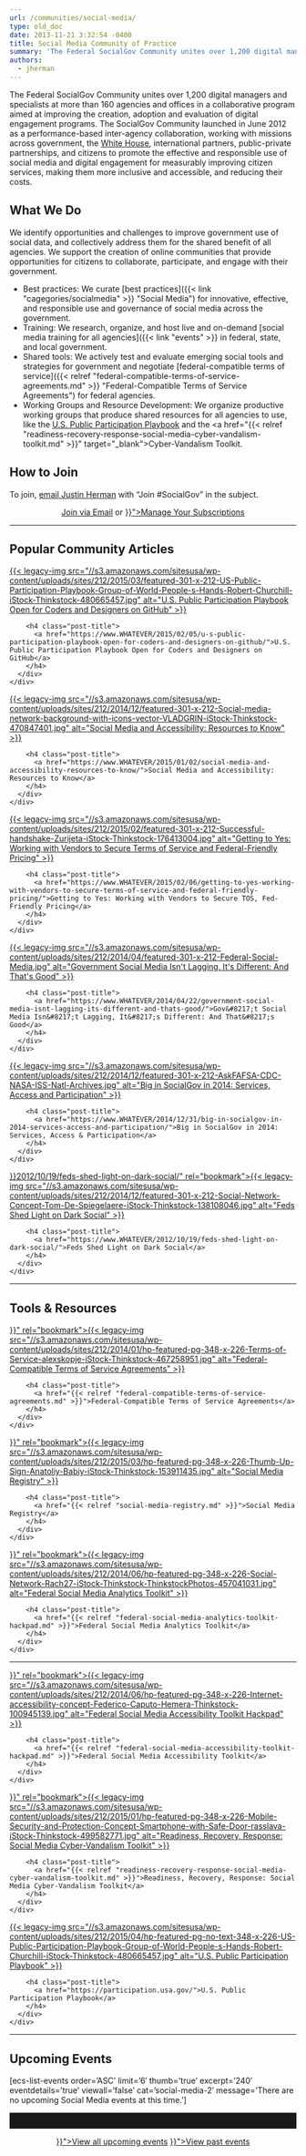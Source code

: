 ```yaml
---
url: /communities/social-media/
type: old_doc
date: 2013-11-21 3:32:54 -0400
title: Social Media Community of Practice
summary: 'The Federal SocialGov Community unites over 1,200 digital managers and specialists at more than 160 agencies and offices in a collaborative program aimed at improving the creation, adoption and evaluation of digital engagement programs. The SocialGov Community launched in June 2012 as a performance-based inter-agency collaboration, working with missions across government, the White House, international partners,'
authors:
  - jherman
---
```


The Federal SocialGov Community unites over 1,200 digital managers and specialists at more than 160 agencies and offices in a collaborative program aimed at improving the creation, adoption and evaluation of digital engagement programs. The SocialGov Community launched in June 2012 as a performance-based inter-agency collaboration, working with missions across government, the [White House](http://www.whitehouse.gov/), international partners, public-private partnerships, and citizens to promote the effective and responsible use of social media and digital engagement for measurably improving citizen services, making them more inclusive and accessible, and reducing their costs.

## What We Do

We identify opportunities and challenges to improve government use of social data, and collectively address them for the shared benefit of all agencies. We support the creation of online communities that provide opportunities for citizens to collaborate, participate, and engage with their government.

  * Best practices: We curate [best practices]({{< link "cagegories/socialmedia" >}} "Social Media") for innovative, effective, and responsible use and governance of social media across the government.
  * Training: We research, organize, and host live and on-demand [social media training for all agencies]({{< link "events" >}} in federal, state, and local government.
  * Shared tools: We actively test and evaluate emerging social tools and strategies for government and negotiate [federal-compatible terms of service]({{< relref "federal-compatible-terms-of-service-agreements.md" >}} "Federal-Compatible Terms of Service Agreements") for federal agencies.
  * Working Groups and Resource Development: We organize productive working groups that produce shared resources for all agencies to use, like the <a href="https://www.whitehouse.gov/blog/2015/02/03/announcing-us-public-participation-playbook" target="_blank">U.S. Public Participation Playbook</a> and the <a href="{{< relref "readiness-recovery-response-social-media-cyber-vandalism-toolkit.md" >}}" target="_blank">Cyber-Vandalism Toolkit</a>.

## How to Join

To join, [email Justin Herman](mailto:justin.herman@gsa.gov?subject=Join%20%23SocialGov) with “Join #SocialGov” in the subject.

<div style="text-align: center">
  <a class="button" href="mailto:justin.herman@gsa.gov?subject=Join #SocialGov">Join via Email</a> or <a class="button" href="{{< relref "manage-your-listserv-subscription.md" >}}">Manage Your Subscriptions</a>
</div>

<hr style="color: white;border-style: none" />

## Popular Community Articles

<div class="one-third first">
  <div id="featured-page-20" class="widget widget-2 featuredpage">
    <div class="widget-wrap">
      <div class="post clearfix">
        <div class="featpage-image">
          <a title="Permanent Link to U.S. Public Participation Playbook Open for Coders and Designers on GitHub" href="https://www.WHATEVER/2015/02/05/u-s-public-participation-playbook-open-for-coders-and-designers-on-github/" rel="bookmark">{{< legacy-img src="//s3.amazonaws.com/sitesusa/wp-content/uploads/sites/212/2015/03/featured-301-x-212-US-Public-Participation-Playbook-Group-of-World-People-s-Hands-Robert-Churchill-iStock-Thinkstock-480665457.jpg" alt="U.S. Public Participation Playbook Open for Coders and Designers on GitHub" >}}</a>
        </div>
        
        <h4 class="post-title">
          <a href="https://www.WHATEVER/2015/02/05/u-s-public-participation-playbook-open-for-coders-and-designers-on-github/">U.S. Public Participation Playbook Open for Coders and Designers on GitHub</a>
        </h4>
      </div>
    </div>
  </div>
</div>

<div class="one-third">
  <div id="featured-page-19" class="widget widget-3 featuredpage">
    <div class="widget-wrap">
      <div class="post clearfix">
        <div class="featpage-image">
          <a title="Permanent Link to Social Media and Accessibility: Resources to Know" href="https://www.WHATEVER/2015/01/02/social-media-and-accessibility-resources-to-know/" rel="bookmark">{{< legacy-img src="//s3.amazonaws.com/sitesusa/wp-content/uploads/sites/212/2014/12/featured-301-x-212-Social-media-network-background-with-icons-vector-VLADGRIN-iStock-Thinkstock-470847401.jpg" alt="Social Media and Accessibility: Resources to Know" >}}</a>
        </div>
        
        <h4 class="post-title">
          <a href="https://www.WHATEVER/2015/01/02/social-media-and-accessibility-resources-to-know/">Social Media and Accessibility: Resources to Know</a>
        </h4>
      </div>
    </div>
  </div>
</div>

<div class="one-third">
  <div id="featured-page-18" class="widget widget-4 featuredpage">
    <div class="widget-wrap">
      <div class="post clearfix">
        <div class="featpage-image">
          <a title="Permanent Link to Getting to Yes: Working with Vendors to Secure Terms of Service and Federal-Friendly Pricing" href="https://www.WHATEVER/2015/02/06/getting-to-yes-working-with-vendors-to-secure-terms-of-service-and-federal-friendly-pricing/" rel="bookmark">{{< legacy-img src="//s3.amazonaws.com/sitesusa/wp-content/uploads/sites/212/2015/02/featured-301-x-212-Successful-handshake-Zurijeta-iStock-Thinkstock-176413004.jpg" alt="Getting to Yes: Working with Vendors to Secure Terms of Service and Federal-Friendly Pricing" >}}</a>
        </div>
        
        <h4 class="post-title">
          <a href="https://www.WHATEVER/2015/02/06/getting-to-yes-working-with-vendors-to-secure-terms-of-service-and-federal-friendly-pricing/">Getting to Yes: Working with Vendors to Secure TOS, Fed-Friendly Pricing</a>
        </h4>
      </div>
    </div>
  </div>
</div>

<div class="one-third first">
  <div id="featured-page-18" class="widget widget-4 featuredpage">
    <div class="widget-wrap">
      <div class="post clearfix">
        <div class="featpage-image">
          <a title="Permanent Link to Government Social Media Isn't Lagging, It's Different: And That's Good" href="https://www.WHATEVER/2014/04/22/government-social-media-isnt-lagging-its-different-and-thats-good/" rel="bookmark">{{< legacy-img src="//s3.amazonaws.com/sitesusa/wp-content/uploads/sites/212/2014/04/featured-301-x-212-Federal-Social-Media.jpg" alt="Government Social Media Isn't Lagging, It's Different: And That's Good" >}}</a>
        </div>
        
        <h4 class="post-title">
          <a href="https://www.WHATEVER/2014/04/22/government-social-media-isnt-lagging-its-different-and-thats-good/">Gov&#8217;t Social Media Isn&#8217;t Lagging, It&#8217;s Different: And That&#8217;s Good</a>
        </h4>
      </div>
    </div>
  </div>
</div>

<div class="one-third">
  <div id="featured-page-18" class="widget widget-4 featuredpage">
    <div class="widget-wrap">
      <div class="post clearfix">
        <div class="featpage-image">
          <a title="Permanent Link to Big in SocialGov in 2014: Services, Access and Participation" href="https://www.WHATEVER/2014/12/31/big-in-socialgov-in-2014-services-access-and-participation/" rel="bookmark">{{< legacy-img src="//s3.amazonaws.com/sitesusa/wp-content/uploads/sites/212/2014/12/featured-301-x-212-AskFAFSA-CDC-NASA-ISS-Natl-Archives.jpg" alt="Big in SocialGov in 2014: Services, Access and Participation" >}}</a>
        </div>
        
        <h4 class="post-title">
          <a href="https://www.WHATEVER/2014/12/31/big-in-socialgov-in-2014-services-access-and-participation/">Big in SocialGov in 2014: Services, Access & Participation</a>
        </h4>
      </div>
    </div>
  </div>
</div>

<div class="one-third">
  <div id="featured-page-18" class="widget widget-4 featuredpage">
    <div class="widget-wrap">
      <div class="post clearfix">
        <div class="featpage-image">
          <a title="Permanent Link to Feds Shed Light on Dark Social" href="{{< relref "www.WHATEVER.md" >}}2012/10/19/feds-shed-light-on-dark-social/" rel="bookmark">{{< legacy-img src="//s3.amazonaws.com/sitesusa/wp-content/uploads/sites/212/2014/12/featured-301-x-212-Social-Network-Concept-Tom-De-Spiegelaere-iStock-Thinkstock-138108046.jpg" alt="Feds Shed Light on Dark Social" >}}</a>
        </div>
        
        <h4 class="post-title">
          <a href="https://www.WHATEVER/2012/10/19/feds-shed-light-on-dark-social/">Feds Shed Light on Dark Social</a>
        </h4>
      </div>
    </div>
  </div>
</div>

<hr style="color: white;border-style: none" />

## Tools & Resources

<div class="one-third first">
  <div id="featured-page-20" class="widget widget-2 featuredpage">
    <div class="widget-wrap">
      <div class="post clearfix">
        <div class="featpage-image">
          <a title="Permanent Link to Federal-Compatible Terms of Service Agreements" href="{{< relref "federal-compatible-terms-of-service-agreements.md" >}}" rel="bookmark">{{< legacy-img src="//s3.amazonaws.com/sitesusa/wp-content/uploads/sites/212/2014/01/hp-featured-pg-348-x-226-Terms-of-Service-alexskopje-iStock-Thinkstock-467258951.jpg" alt="Federal-Compatible Terms of Service Agreements" >}}</a>
        </div>
        
        <h4 class="post-title">
          <a href="{{< relref "federal-compatible-terms-of-service-agreements.md" >}}">Federal-Compatible Terms of Service Agreements</a>
        </h4>
      </div>
    </div>
  </div>
</div>

<div class="one-third">
  <div id="featured-page-18" class="widget widget-4 featuredpage">
    <div class="widget-wrap">
      <div class="post clearfix">
        <div class="featpage-image">
          <a title="Permanent Link to Social Media Registry" href="{{< relref "social-media-registry.md" >}}" rel="bookmark">{{< legacy-img src="//s3.amazonaws.com/sitesusa/wp-content/uploads/sites/212/2015/03/hp-featured-pg-348-x-226-Thumb-Up-Sign-Anatoliy-Babiy-iStock-Thinkstock-153911435.jpg" alt="Social Media Registry" >}}</a>
        </div>
        
        <h4 class="post-title">
          <a href="{{< relref "social-media-registry.md" >}}">Social Media Registry</a>
        </h4>
      </div>
    </div>
  </div>
</div>

<div class="one-third">
  <div id="featured-page-19" class="widget widget-3 featuredpage">
    <div class="widget-wrap">
      <div class="post clearfix">
        <div class="featpage-image">
          <a title="Permanent Link to Federal Social Media Analytics Toolkit" href="{{< relref "federal-social-media-analytics-toolkit-hackpad.md" >}}" rel="bookmark">{{< legacy-img src="//s3.amazonaws.com/sitesusa/wp-content/uploads/sites/212/2014/06/hp-featured-pg-348-x-226-Social-Network-Rach27-iStock-Thinkstock-ThinkstockPhotos-457041031.jpg" alt="Federal Social Media Analytics Toolkit" >}}</a>
        </div>
        
        <h4 class="post-title">
          <a href="{{< relref "federal-social-media-analytics-toolkit-hackpad.md" >}}">Federal Social Media Analytics Toolkit</a>
        </h4>
      </div>
    </div>
  </div>
</div>

<hr style="color: white;border-style: none" />

<div class="one-third first">
  <div id="featured-page-18" class="widget widget-4 featuredpage">
    <div class="widget-wrap">
      <div class="post clearfix">
        <div class="featpage-image">
          <a title="Permanent Link to Federal Social Media Accessibility Toolkit Hackpad" href="{{< relref "federal-social-media-accessibility-toolkit-hackpad.md" >}}" rel="bookmark">{{< legacy-img src="//s3.amazonaws.com/sitesusa/wp-content/uploads/sites/212/2014/06/hp-featured-pg-348-x-226-Internet-accessibility-concept-Federico-Caputo-Hemera-Thinkstock-100945139.jpg" alt="Federal Social Media Accessibility Toolkit Hackpad" >}}</a>
        </div>
        
        <h4 class="post-title">
          <a href="{{< relref "federal-social-media-accessibility-toolkit-hackpad.md" >}}">Federal Social Media Accessibility Toolkit</a>
        </h4>
      </div>
    </div>
  </div>
</div>

<div class="one-third">
  <div id="featured-page-18" class="widget widget-4 featuredpage">
    <div class="widget-wrap">
      <div class="post clearfix">
        <div class="featpage-image">
          <a title="Permanent Link to Readiness, Recovery, Response: Social Media Cyber-Vandalism Toolkit" href="{{< relref "readiness-recovery-response-social-media-cyber-vandalism-toolkit.md" >}}" rel="bookmark">{{< legacy-img src="//s3.amazonaws.com/sitesusa/wp-content/uploads/sites/212/2015/01/hp-featured-pg-348-x-226-Mobile-Security-and-Protection-Concept-Smartphone-with-Safe-Door-rasslava-iStock-Thinkstock-499582771.jpg" alt="Readiness, Recovery, Response: Social Media Cyber-Vandalism Toolkit" >}}</a>
        </div>
        
        <h4 class="post-title">
          <a href="{{< relref "readiness-recovery-response-social-media-cyber-vandalism-toolkit.md" >}}">Readiness, Recovery, Response: Social Media Cyber-Vandalism Toolkit</a>
        </h4>
      </div>
    </div>
  </div>
</div>

<div class="one-third">
  <div id="featured-page-18" class="widget widget-4 featuredpage">
    <div class="widget-wrap">
      <div class="post clearfix">
        <div class="featpage-image">
          <a title="Permanent Link to U.S. Public Participation Playbook" href="https://participation.usa.gov/" rel="bookmark">{{< legacy-img src="//s3.amazonaws.com/sitesusa/wp-content/uploads/sites/212/2015/04/hp-featured-pg-no-text-348-x-226-US-Public-Participation-Playbook-Group-of-World-People-s-Hands-Robert-Churchill-iStock-Thinkstock-480665457.jpg" alt="U.S. Public Participation Playbook" >}}</a>
        </div>
        
        <h4 class="post-title">
          <a href="https://participation.usa.gov/">U.S. Public Participation Playbook</a>
        </h4>
      </div>
    </div>
  </div>
</div>

<hr style="color: white;border-style: none" />

## **Upcoming Events**

[ecs-list-events order=&#8217;ASC&#8217; limit=&#8217;6&#8242; thumb=&#8217;true&#8217; excerpt=&#8217;240&#8242; eventdetails=&#8217;true&#8217; viewall=&#8217;false&#8217; cat=&#8217;social-media-2&#8242; message=&#8217;There are no upcoming Social Media events at this time.&#8217;]

<hr style="border: none;height: 2em" />

<p style="text-align: center">
  <a class="button" href="{{< link "events" >}}">View all upcoming events</a> <a class="button" href="{{< relref "video-library.md" >}}">View past events</a>
</p>